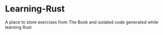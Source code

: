 # Learning-Rust
A place to store exercises from The Book and isolated code generated while learning Rust
